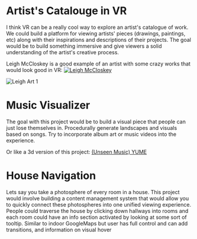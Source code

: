 
Artist's Catalouge in VR
==========================
I think VR can be a really cool way to explore an artist's catalogue of work. We could build a platform for viewing artists' pieces (drawings, paintings, etc) along with their inspirations and descriptions of their projects. The goal would be to build something immersive and give viewers a solid understanding of the artist's creative process.

Leigh McCloskey is a good example of an artist with some crazy works that would look good in VR:
[![Leigh McCloskey](http://img.youtube.com/vi/IjJk99sYOrY/0.jpg)](http://www.youtube.com/watch?v=IjJk99sYOrY)


![Leigh Art 1](http://i.imgur.com/MV3t5.jpg)

Music Visualizer
================
The goal with this project would be to build a visual piece that people can just lose themselves in. Procedurally generate landscapes and visuals based on songs. Try to incorporate album art or music videos into the experience.

Or like a 3d version of this project: [(Unseen Music) YUME](http://unseen-music.com/yume/)


House Navigation
===============
Lets say you take a photosphere of every room in a house. This project would involve building a content management system that would allow you to quickly connect these photospheres into one unified viewing experience. People could traverse the house by clicking down hallways into rooms and each room could have an info section activated by looking at some sort of tooltip. Similar to indoor GoogleMaps but user has full control and can add transitions, and information on visual hover
